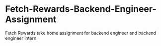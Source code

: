 # Fetch-Rewards-Backend-Engineer-Assignment
Fetch Rewards take home assignment for backend engineer and backend engineer intern.
